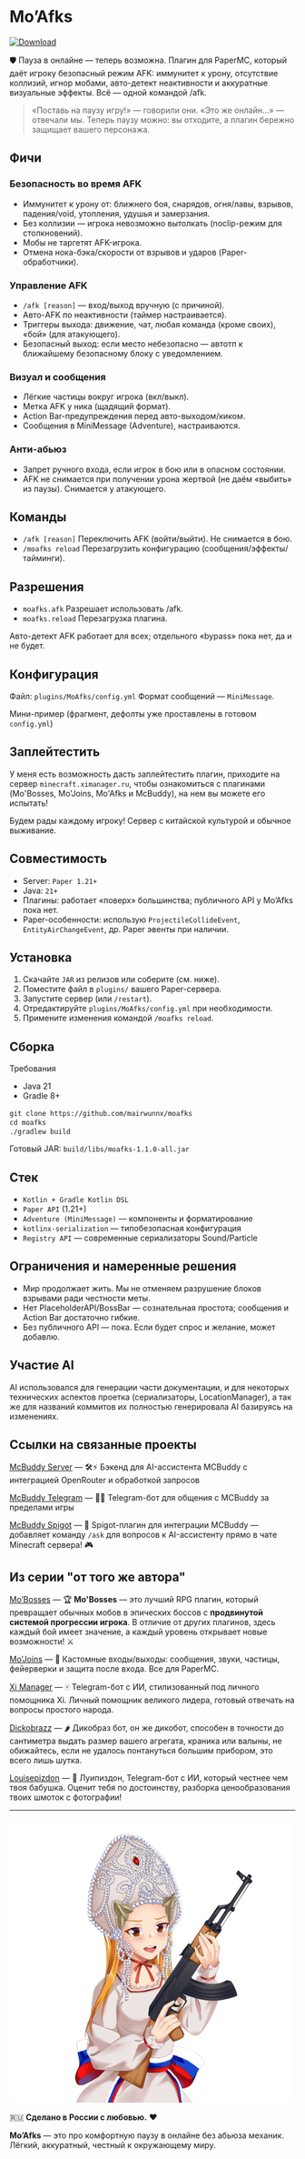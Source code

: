 # Mo’Afks

[![Download](https://img.shields.io/github/v/release/mairwunnx/moafks?color=blue&label=Скачать%20JAR&logo=data:image/png;base64,iVBORw0KGgoAAAANSUhEUgAAABAAAAAQCAYAAAAf8/9hAAAACXBIWXMAAAsTAAALEwEAmpwYAAAA2ElEQVR4nM3TMUoDQRQG4G9tLQQbC0m6VBY2QkBIZeEJLLyDR/AElh7BA3gCC0FIaSGCNmm0sBEsUvkXdmBZ3N0JpPKHx8y8N/OfmTdvmeMfcYgL3OEFD3jEHc5xkOcVOcUzPnCPU2zjO8ZfuMV+X4IjvGIVJ5jgM+ZfMcZmX4JzTHGGzR7/BpPQnHQlGOAhxG2sxXwd2xF7j9kgr1vEbYhHFf86jqPmtS1BFXdYYKstQRW3wSKOZ02+6QvMsNyUYBm3MMdOk28Rj/kV81/4wQ9+8bsowR9ghjX/yT+1TAAAAABJRU5ErkJggg==)](https://github.com/mairwunnx/moafks/releases/latest)


🛡️ Пауза в онлайне — теперь возможна. Плагин для PaperMC, который даёт игроку безопасный режим AFK: иммунитет к урону, отсутствие коллизий, игнор мобами, авто-детект неактивности и
аккуратные визуальные эффекты. Всё — одной командой /afk.

> «Поставь на паузу игру!» — говорили они. «Это же онлайн…» — отвечали мы.
> Теперь паузу можно: вы отходите, а плагин бережно защищает вашего персонажа.

## Фичи

### Безопасность во время AFK

- Иммунитет к урону от: ближнего боя, снарядов, огня/лавы, взрывов, падения/void, утопления, удушья и замерзания.
- Без коллизии — игрока невозможно вытолкать (noclip-режим для столкновений).
- Мобы не таргетят AFK-игрока.
- Отмена нока-бэка/скорости от взрывов и ударов (Paper-обработчики).

### Управление AFK

- `/afk [reason]` — вход/выход вручную (с причиной).
- Авто-AFK по неактивности (таймер настраивается).
- Триггеры выхода: движение, чат, любая команда (кроме своих), «бой» (для атакующего).
- Безопасный выход: если место небезопасно — автотп к ближайшему безопасному блоку c уведомлением.

### Визуал и сообщения

- Лёгкие частицы вокруг игрока (вкл/выкл).
- Метка AFK у ника (щадящий формат).
- Action Bar-предупреждения перед авто-выходом/киком.
- Сообщения в MiniMessage (Adventure), настраиваются.

### Анти-абьюз

- Запрет ручного входа, если игрок в бою или в опасном состоянии.
- AFK не снимается при получении урона жертвой (не даём «выбить» из паузы). Снимается у атакующего.

## Команды

- `/afk [reason]`  Переключить AFK (войти/выйти). Не снимается в бою.
- `/moafks reload`  Перезагрузить конфигурацию (сообщения/эффекты/тайминги).

## Разрешения

- `moafks.afk` Разрешает использовать /afk.
- `moafks.reload`  Перезагрузка плагина.

Авто-детект AFK работает для всех; отдельного «bypass» пока нет, да и не будет.

## Конфигурация

Файл: `plugins/MoAfks/config.yml`
Формат сообщений — `MiniMessage`.

Мини-пример (фрагмент, дефолты уже проставлены в готовом `config.yml`)

## Заплейтестить

У меня есть возможность дасть заплейтестить плагин, приходите на сервер `minecraft.ximanager.ru`, чтобы ознакомиться с плагинами (Mo'Bosses, Mo'Joins, Mo'Afks и McBuddy), на нем вы
можете его испытать!

Будем рады каждому игроку! Сервер с китайской культурой и обычное выживание.

## Совместимость

- Server: `Paper 1.21+`
- Java: `21+`
- Плагины: работает «поверх» большинства; публичного API у Mo’Afks пока нет.
- Paper-особенности: использую `ProjectileCollideEvent`, `EntityAirChangeEvent`, др. Paper эвенты при наличии.

## Установка

1. Скачайте `JAR` из релизов или соберите (см. ниже).
2. Поместите файл в `plugins/` вашего Paper-сервера.
3. Запустите сервер (или `/restart`).
4. Отредактируйте `plugins/MoAfks/config.yml` при необходимости.
5. Примените изменения командой `/moafks reload`.

## Сборка

Требования

- Java 21
- Gradle 8+

```shell
git clone https://github.com/mairwunnx/moafks
cd moafks
./gradlew build
```

Готовый JAR: `build/libs/moafks-1.1.0-all.jar`

## Стек

- `Kotlin + Gradle Kotlin DSL`
- `Paper API` (1.21+)
- `Adventure (MiniMessage)` — компоненты и форматирование
- `kotlinx-serialization` — типобезопасная конфигурация
- `Registry API` — современные сериализаторы Sound/Particle

## Ограничения и намеренные решения

- Мир продолжает жить. Мы не отменяем разрушение блоков взрывами ради честности меты.
- Нет PlaceholderAPI/BossBar — сознательная простота; сообщения и Action Bar достаточно гибкие.
- Без публичного API — пока. Если будет спрос и желание, может добавлю.

## Участие AI

AI использовался для генерации части документации, и для некоторых технических аспектов проетка (сериализаторы, LocationManager), а так же для названий коммитов их полностью
генерировала AI базируясь на изменениях.

## Ссылки на связанные проекты

[McBuddy Server](https://github.com/mcbuddy-ai/mcbuddy-server) — 🛠️⚡ Бэкенд для AI-ассистента MCBuddy с интеграцией OpenRouter и обработкой запросов

[McBuddy Telegram](https://github.com/mcbuddy-ai/mcbuddy-bot) — 🤖📱 Telegram-бот для общения с MCBuddy за пределами игры

[McBuddy Spigot](https://github.com/mcbuddy-ai/mcbuddy-spigot) — 💬 Spigot-плагин для интеграции MCBuddy — добавляет команду `/ask` для вопросов к AI-ассистенту прямо в чате
Minecraft сервера! 🎮

## Из серии "от того же автора"

[Mo’Bosses](https://github.com/mairwunnx/mobosses) — 🏆 **Mo'Bosses** — это лучший RPG плагин, который превращает обычных мобов в эпических боссов с **продвинутой системой
прогрессии игрока**. В отличие от других плагинов, здесь каждый бой имеет значение, а каждый уровень открывает новые возможности! ⚔

[Mo’Joins](https://github.com/mairwunnx/mojoins) — 🎉 Кастомные входы/выходы: сообщения, звуки, частицы, фейерверки и защита после входа. Все для PaperMC.

[Xi Manager](https://github.com/mairwunnx/xi) — 🀄️ Telegram-бот с ИИ, стилизованный под личного помощника Xi. Личный помощник великого лидера, готовый отвечать на вопросы простого
народа.

[Dickobrazz](https://github.com/mairwunnx/dickobrazz) — 🌶️ Дикобраз бот, он же дикобот, способен в точности до сантиметра выдать размер вашего агрегата, краника или валыны, не
обижайтесь, если не удалось понтануться большим прибором, это всего лишь шутка.

[Louisepizdon](https://github.com/MairwunNx/louisepizdon) — 🥀 Луипиздон, Telegram-бот с ИИ, который честнее чем твоя бабушка. Оценит тебя по достоинству, разборка ценообразования
твоих шмоток с фотографии!

---

![image](./media.jpg)

🇷🇺 **Сделано в России с любовью.** ❤️

**Mo’Afks** — это про комфортную паузу в онлайне без абьюза механик. Лёгкий, аккуратный, честный к окружающему миру.
